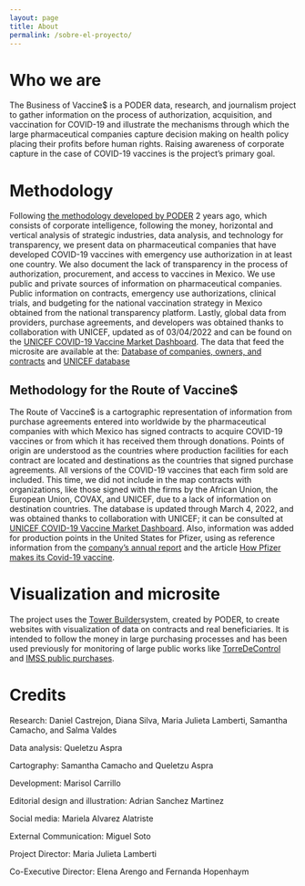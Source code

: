 ```yaml
---
layout: page
title: About
permalink: /sobre-el-proyecto/
---
```


# Who we are

The Business of Vaccine$ is a PODER data, research, and journalism project to gather information on the process of authorization, acquisition, and vaccination for COVID-19 and illustrate the mechanisms through which the large pharmaceutical companies capture decision making on health policy placing their profits before human rights. Raising awareness of corporate capture in the case of COVID-19 vaccines is the project’s primary goal.


# Methodology

Following [the methodology developed by PODER](https://poderlatam.org/metodologia-de-poder-para-la-investigacion-estrategica/) 2 years ago, which consists of corporate intelligence, following the money, horizontal and vertical analysis of strategic industries, data analysis, and technology for transparency, we present data on pharmaceutical companies that have developed COVID-19 vaccines with emergency use authorization in at least one country. We also document the lack of transparency in the process of authorization, procurement, and access to vaccines in Mexico. We use public and private sources of information on pharmaceutical companies. Public information on contracts, emergency use authorizations, clinical trials, and budgeting for the national vaccination strategy in Mexico obtained from the national transparency platform. Lastly, global data from providers, purchase agreements, and developers was obtained thanks to collaboration with UNICEF, updated as of 03/04/2022 and can be found on the [UNICEF COVID-19 Vaccine Market Dashboard](https://www.unicef.org/supply/covid-19-vaccine-market-dashboard).
The data that feed the microsite are available at  the: [Database of companies, owners, and contracts](https://poderlatam.org/wp-content/uploads/2022/06/VACUNAS-beneficiarios-reales-y-empresas.xlsx) and [UNICEF database](https://poderlatam.org/wp-content/uploads/2022/06/20220228_UNICEF_Datasets_Poder.xlsx)

## Methodology for the Route of Vaccine$
The Route of Vaccine$ is a cartographic representation of information from purchase agreements entered into worldwide by the pharmaceutical companies with which Mexico has signed contracts to acquire COVID-19 vaccines or from which it has received them through donations. Points of origin are understood as the countries where production facilities for each contract are located and destinations as the countries that signed purchase agreements. All versions of the COVID-19 vaccines that each firm sold are included. This time, we did not include in the map contracts with organizations, like those signed with the firms by the African Union, the European Union, COVAX, and UNICEF, due to a lack of information on destination countries. The database is updated through March 4, 2022, and was obtained thanks to collaboration with UNICEF; it can be consulted at [UNICEF COVID-19 Vaccine Market Dashboard](https://www.unicef.org/supply/covid-19-vaccine-market-dashboard). Also, information was added for production points in the United States for Pfizer, using as reference information from the [company’s annual report](https://www.sec.gov/ix?doc=/Archives/edgar/data/0000078003/000007800322000027/pfe-20211231.htm) and the article [How Pfizer makes its Covid-19 vaccine](https://www.nytimes.com/es/interactive/2021/health/pfizer-vacuna-covid.html).


# Visualization and microsite

The project uses the [Tower Builder](https://towerbuilder.readthedocs.io/es/latest/index.html)system, created by PODER, to create websites with visualization of data on contracts and real beneficiaries. It is intended to follow the money in large purchasing processes and has been used previously for monitoring of large public works like [TorreDeControl](https://poderlatam.org/project/naicm/) and [IMSS public purchases](https://saluddineroycorrupcion.quienesquien.wiki/es/salud).
 

# Credits

Research: Daniel Castrejon, Diana Silva, Maria Julieta Lamberti, Samantha Camacho, and Salma Valdes

Data analysis: Queletzu Aspra

Cartography: Samantha Camacho and Queletzu Aspra

Development: Marisol Carrillo

Editorial design and illustration: Adrian Sanchez Martinez

Social media: Mariela Alvarez Alatriste

External Communication: Miguel Soto

Project Director: Maria Julieta Lamberti

Co-Executive Director: Elena Arengo and Fernanda Hopenhaym
